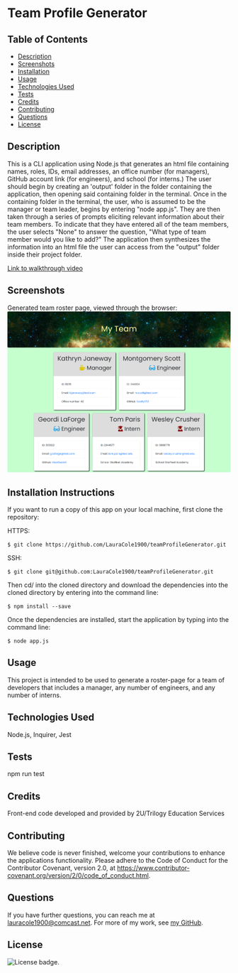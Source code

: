 # Team Profile Generator

## Table of Contents

* [Description](#description)
* [Screenshots](#screenshots)
* [Installation](#installation)
* [Usage](#usage)
* [Technologies Used](#technologies)
* [Tests](#tests)
* [Credits](#credits)
* [Contributing](#contributing)
* [Questions](#questions)
* [License](#license)

## Description

This is a CLI application using Node.js that generates an html file containing names, roles, IDs, email addresses, an office number (for managers), GitHub account link (for engineers), and school (for interns.) The user should begin by creating an 'output' folder in the folder containing the application, then opening said containing folder in the terminal. Once in the containing folder in the terminal, the user, who is assumed to be the manager or team leader, begins by entering "node app.js". They are then taken through a series of prompts eliciting relevant information about their team members. To indicate that they have entered all of the team members, the user selects "None" to answer the question, "What type of team member would you like to add?" The application then synthesizes the information into an html file the user can access from the "output" folder inside their project folder.

[Link to walkthrough video](https://drive.google.com/file/d/14Y77zksXcUSfyXXI9gjCWBtUWVf3rcxJ/view)

## Screenshots

Generated team roster page, viewed through the browser:
![Team roster page](./Assets/team-roster-screencap.png)
  
## Installation Instructions

If you want to run a copy of this app on your local machine, first clone the repository:

HTTPS:
```
$ git clone https://github.com/LauraCole1900/teamProfileGenerator.git
```

SSH:
```
$ git clone git@github.com:LauraCole1900/teamProfileGenerator.git
```

Then cd/ into the cloned directory and download the dependencies into the cloned directory by entering into the command line:
```
$ npm install --save
```

Once the dependencies are installed, start the application by typing into the command line:
```
$ node app.js
```

## Usage

This project is intended to be used to generate a roster-page for a team of developers that includes a manager, any number of engineers, and any number of interns.

## Technologies Used

Node.js, Inquirer, Jest

## Tests

npm run test

## Credits

Front-end code developed and provided by 2U/Trilogy Education Services

## Contributing

We believe code is never finished, welcome your contributions to enhance the applications functionality. Please adhere to the Code of Conduct for the Contributor Covenant, version 2.0, at https://www.contributor-covenant.org/version/2/0/code_of_conduct.html.

## Questions

If you have further questions, you can reach me at lauracole1900@comcast.net. For more of my work, see [my GitHub](https://github.com/LauraCole1900).

## License

![License badge](https://img.shields.io/badge/license-MIT-brightgreen).
